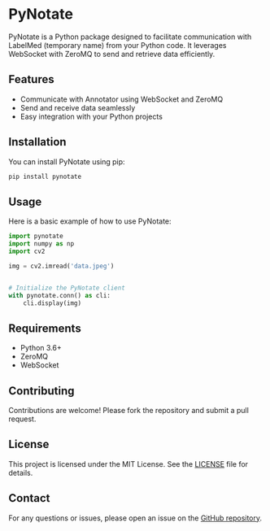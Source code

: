 # PyNotate

PyNotate is a Python package designed to facilitate communication with LabelMed (temporary name) from your Python code. It leverages WebSocket with ZeroMQ to send and retrieve data efficiently.

## Features

- Communicate with Annotator using WebSocket and ZeroMQ
- Send and receive data seamlessly
- Easy integration with your Python projects

## Installation

You can install PyNotate using pip:

```bash
pip install pynotate
```

## Usage

Here is a basic example of how to use PyNotate:

```python
import pynotate
import numpy as np
import cv2

img = cv2.imread('data.jpeg')


# Initialize the PyNotate client
with pynotate.conn() as cli:
    cli.display(img)


```

## Requirements

- Python 3.6+
- ZeroMQ
- WebSocket

## Contributing

Contributions are welcome! Please fork the repository and submit a pull request.

## License

This project is licensed under the MIT License. See the [LICENSE](LICENSE) file for details.

## Contact

For any questions or issues, please open an issue on the [GitHub repository](https://github.com/yourusername/pynotate).
